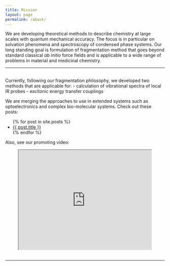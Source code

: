 ```yaml
---
title: Mission
layout: page
permalink: /about/
---
```


We are developing theoretical methods to describe
chemistry at large scales with quantum mechanical
accuracy. The focus is in particular on solvation phenomena
and spectroscopy of condensed phase systems.
Our long standing goal is formulation of fragmentation
method that goes beyond standard classical *ab initio* force fields
and is applicable to a wide range of problems in material and medicinal chemistry.

--------

<br>
Currently, following our fragmentation philosophy, 
we developed two methods that are applicable for:
 - calculation of vibrational spectra of local IR probes
 - excitonic energy transfer couplings

We are merging the approaches to use in extended systems
such as optoelectronics and complex bio-molecular systems.
Check out these posts:

<ul>
  {% for post in site.posts %}
    <li>
      <a href="{{ post.url }}">{{ post.title }}</a>
    </li>
  {% endfor %}
</ul>

Also, see our promoting video:


<center>
<iframe width="420" height="315"
src="https://youtube.com/embed/sLqVEK6cph0">
</iframe> 
</center>
<br>

-------

